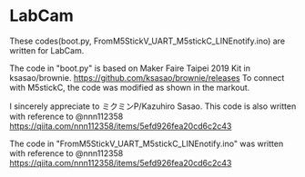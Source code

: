 # LabCam
These codes(boot.py, FromM5StickV_UART_M5stickC_LINEnotify.ino) are written for LabCam. 

The code in "boot.py" is based on Maker Faire Taipei 2019 Kit in ksasao/brownie.
https://github.com/ksasao/brownie/releases
To connect with M5stickC, the code was modified as shown in the markout.

I sincerely appreciate to ミクミンP/Kazuhiro Sasao.
This code is also written with reference to @nnn112358 https://qiita.com/nnn112358/items/5efd926fea20cd6c2c43


The code in "FromM5StickV_UART_M5stickC_LINEnotify.ino" was written with reference to @nnn112358 https://qiita.com/nnn112358/items/5efd926fea20cd6c2c43



